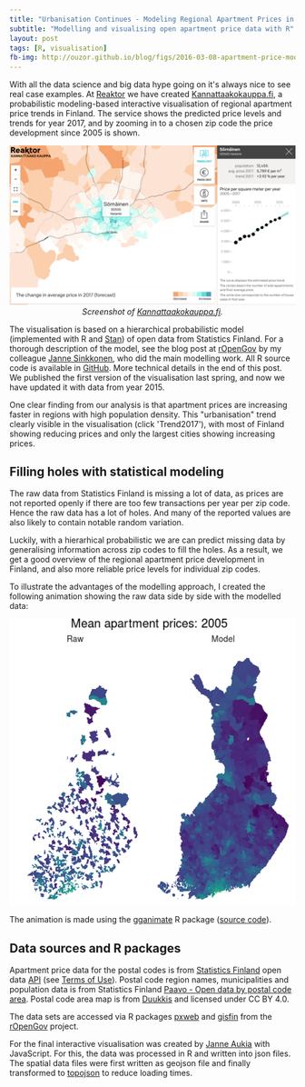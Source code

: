 ```yaml
---
title: "Urbanisation Continues - Modeling Regional Apartment Prices in Finland"
subtitle: "Modelling and visualising open apartment price data with R"
layout: post
tags: [R, visualisation]
fb-img: http://ouzor.github.io/blog/figs/2016-03-08-apartment-price-model/model_vs_raw_log.gif
---
```


With all the data science and big data hype going on it's always nice to see real case examples. At [Reaktor](https://reaktor.com/) we have created [Kannattaakokauppa.fi](http://kannattaakokauppa.fi/#/en/), a probabilistic modeling-based interactive visualisation of regional apartment price trends in Finland. The service shows the predicted price levels and trends for year 2017, and by zooming in to a chosen zip code the price development since 2005 is shown. 

<center>
<img src="/blog/figs/2016-03-08-apartment-price-model/kk_2017.png" alt="None" width="600">

<br>
<em>Screenshot of <a href="http://kannattaakokauppa.fi/#/en/">Kannattaakokauppa.fi</a>.</em>
</center>

The visualisation is based on a hierarchical probabilistic model (implemented with R and [Stan](http://ouzor.github.io/blog/2016/02/09/probabilistic-programming.html)) of open data from Statistics Finland. For a thorough description of the model, see the blog post at [rOpenGov](http://ropengov.github.io/r/2015/06/11/apartment-prices/) by my colleague [Janne Sinkkonen](https://twitter.com/euxoa), who did the main modelling work. All R source code is available in [GitHub](https://github.com/reaktor/Neliohinnat). More technical details in the end of this post. We published the first version of the visualisation last spring, and now we have updated it with data from year 2015. 

One clear finding from our analysis is that apartment prices are increasing faster in regions with high population density. This "urbanisation" trend clearly visible in the visualisation (click 'Trend2017'), with most of Finland showing reducing prices and only the largest cities showing increasing prices.


## Filling holes with statistical modeling 

The raw data from Statistics Finland is missing a lot of data, as prices are not reported openly if there are too few transactions per year per zip code. Hence the raw data has a lot of holes. And many of the reported values are also likely to contain notable random variation.

Luckily, with a hierarhical probabilistic we are can predict missing data by generalising information across zip codes to fill the holes. As a result, we get a good overview of the regional apartment price development in Finland, and also more reliable price levels for individual zip codes. 

To illustrate the advantages of the modelling approach, I created the following animation showing the raw data side by side with the modelled data:

<center>
<img src="/blog/figs/2016-03-08-apartment-price-model/model_vs_raw_log.gif" alt="None" width="600">
</center>

The animation is made using the [gganimate](https://github.com/dgrtwo/gganimate) R package ([source code](https://github.com/reaktor/Neliohinnat/blob/master/source_2016/model_visualisations.R)). 



## Data sources and R packages

Apartment price data for the postal codes is from [Statistics Finland][statfi] open data [API][statfi-api] (see [Terms of Use][statfi-terms]). 
Postal code region names, municipalities and population data is from Statistics Finland [Paavo - Open data by postal code area][paavo]. Postal code area map is from [Duukkis] and licensed under CC BY 4.0.

The data sets are accessed via R packages [pxweb] and [gisfin] from the [rOpenGov] project. 

For the final interactive visualisation was created by [Janne Aukia](https://twitter.com/jaukia) with JavaScript. For this, the data was processed in R and written into json files. The spatial data files were first written as geojson file and finally transformed to [topojson](https://github.com/mbostock/topojson) to reduce loading times.

[statfi]: http://tilastokeskus.fi/meta/til/ashi.html
[statfi-api]: http://www.stat.fi/org/avoindata/api.html
[statfi-terms]: http://tilastokeskus.fi/org/lainsaadanto/yleiset_kayttoehdot_en.html
[paavo]: http://www.tilastokeskus.fi/tup/paavo/index_en.html
[pxweb]: https://github.com/ropengov/pxweb
[rOpenGov]: http://ropengov.github.io/
[gisfin]: https://github.com/ropengov/gisfin
[Duukkis]: http://www.palomaki.info/apps/pnro/



